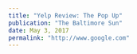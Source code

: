 ```yaml
---
title: "Yelp Review: The Pop Up"
publication: "The Baltimore Sun"
date: May 3, 2017
permalink: "http://www.google.com"
---
```


